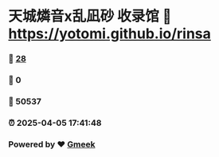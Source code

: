 # 天城燐音x乱凪砂 收录馆 :link: https://yotomi.github.io/rinsa 
### :page_facing_up: [28](https://yotomi.github.io/rinsa/tag.html) 
### :speech_balloon: 0 
### :hibiscus: 50537 
### :alarm_clock: 2025-04-05 17:41:48 
### Powered by :heart: [Gmeek](https://github.com/Meekdai/Gmeek)
